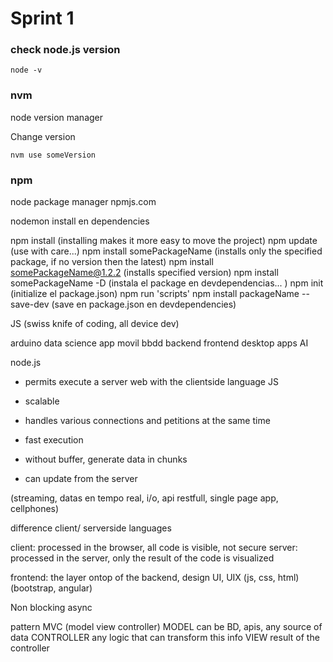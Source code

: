 # Sprint 1

### check node.js version 

```
node -v
```

### nvm
node version manager

Change version

```
nvm use someVersion
```

### npm
node package manager
npmjs.com

nodemon install en dependencies


npm install (installing makes it more easy to move the project)
npm update (use with care...)
npm install somePackageName (installs only the specified package, if no version then the latest)
npm install somePackageName@1.2.2 (installs specified version)
npm install somePackageName -D (instala el package en devdependencias... )
npm init (initialize el package.json)
npm run 'scripts'
npm install packageName -- save-dev (save en package.json en devdependencies)


JS (swiss knife of coding, all device dev)

arduino
data science
app movil
bbdd 
backend
frontend
desktop apps
AI


node.js 

- permits execute a server web with the clientside language JS

- scalable

- handles various connections and petitions at the same time

- fast execution

- without buffer, generate data in chunks

- can update from the server

(streaming, datas en tempo real, i/o, api restfull, single page app, cellphones)


difference client/ serverside languages

client: processed in the browser, all code is visible, not secure
server: processed in the server, only the result of the code is visualized

frontend: the layer ontop of the backend, design UI, UIX
(js, css, html)
(bootstrap, angular)


Non blocking async

pattern MVC (model view controller)
MODEL can be BD, apis, any source of data
CONTROLLER any logic that can transform this info
VIEW result of the controller


